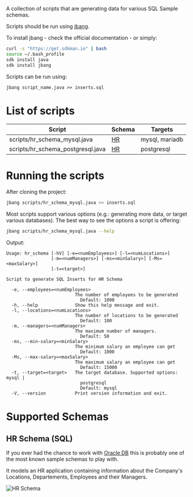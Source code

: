A collection of scripts that are generating data for various SQL Sample schemas.

Scripts should be run using [jbang](https://github.com/jbangdev/jbang).

To install jbang - check the official documentation - or simply:

```sh
curl -s "https://get.sdkman.io" | bash 
source ~/.bash_profile
sdk install java 
sdk install jbang
```

Scripts can be run using:

```
jbang script_name.java >> inserts.sql
```

# List of scripts

| Script | Schema | Targets |
| ------ | ------ | ------- |
| scripts/hr_schema_mysql.java | [HR](#hr-schema-sql) | mysql, mariadb |
| scripts/hr_schema_postgresql.java | [HR](#hr-schema-sql) | postgresql |

# Running the scripts

After cloning the project:

```sh
jbang scripts/hr_schema_mysql.java >> inserts.sql
```

Most scripts support various options (e.g.: generating more data, or target various databases). The best way to see the options a script is offering:

```sh
jbang scripts/hr_schema_mysql.java --help
```

Output:

```
Usage: hr_schema [-hV] [-e=<numEmployees>] [-l=<numLocations>]
                 [-m=<numManagers>] [-ms=<minSalary>] [-Ms=<maxSalary>]
                 [-t=<target>]
                 
Script to generate SQL Inserts for HR Schema

  -e, --employees=<numEmployees>
                          The number of employees to be generated
                            Default: 1000
  -h, --help              Show this help message and exit.
  -l, --locations=<numLocations>
                          The number of locations to be generated
                            Default: 100
  -m, --managers=<numManagers>
                          The maximum number of managers.
                            Default: 50
  -ms, --min-salary=<minSalary>
                          The minimum salary an employee can get
                            Default: 1000
  -Ms, --max-salary=<maxSalary>
                          The maximum salary an employee can get
                            Default: 15000
  -t, --target=<target>   The target database. Supported options: mysql |
                            postgresql
                            Default: mysql
  -V, --version           Print version information and exit.
```

# Supported Schemas

## HR Schema (SQL)

If you ever had the chance to work with [Oracle DB](https://www.oracle.com/ro/database/technologies/) this is probably one of the most known sample schemas to play with. 

It models an HR application containing information about the Company's Locations, Departements, Employees and their Managers.

![HR Schema](https://github.com/nomemory/neat-sample-databases-generators/blob/main/assets/hr-schema.png)
